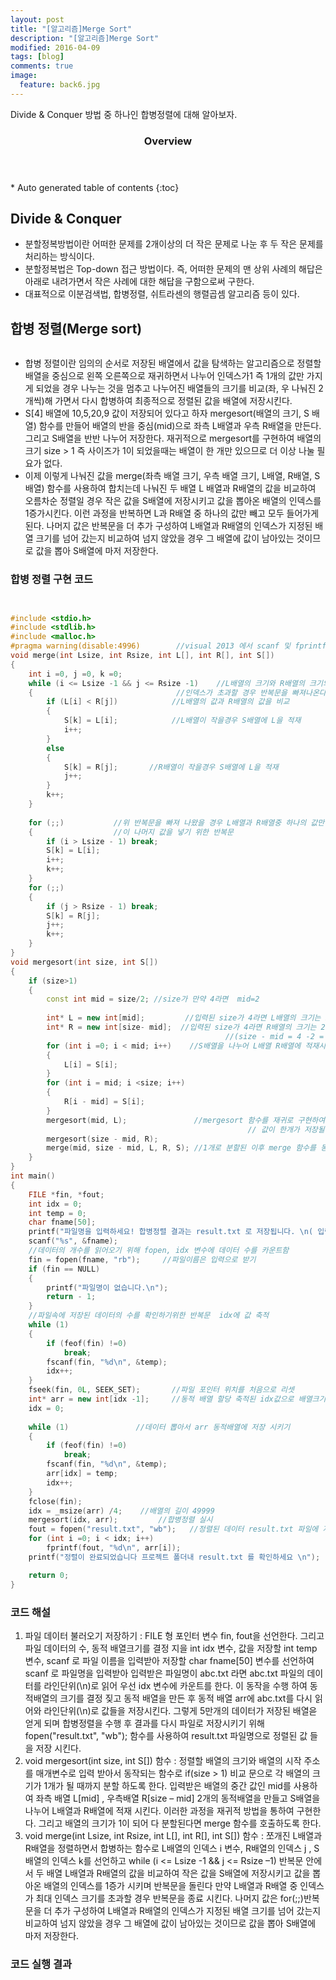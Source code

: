 ```yaml
---
layout: post
title: "[알고리즘]Merge Sort"
description: "[알고리즘]Merge Sort" 
modified: 2016-04-09
tags: [blog]
comments: true
image:
  feature: back6.jpg
---
```

Divide & Conquer 방법 중 하나인 합병정렬에 대해 알아보자.
 


<section id="table-of-contents" class="toc">
  <header>
    <h3>Overview</h3>
  </header>
<div id="drawer" markdown="1">
*  Auto generated table of contents
{:toc}
</div>
</section><!-- /#table-of-contents -->


## Divide & Conquer

- 분할정복방법이란 어떠한 문제를 2개이상의 더 작은 문제로 나눈 후 두 작은 문제를 처리하는 방식이다.
- 분할정복법은 Top-down 접근 방법이다. 즉, 어떠한 문제의 맨 상위 사례의 해답은 아래로 내려가면서 작은 사례에 대한 해답을 구함으로써 구한다.
- 대표적으로 이분검색법, 합병정렬, 쉬트라센의 행렬곱셈 알고리즘 등이 있다.

## 합병 정렬(Merge sort)

<figure>
	<img src="/images/merge1.png" alt="">
</figure>

- 합병 정렬이란 임의의 순서로 저장된 배열에서 값을 탐색하는 알고리즘으로 정렬할 배열을 중심으로 왼쪽 오른쪽으로 재귀하면서 나누어 인덱스가1 즉 1개의 값만 가지게 되었을 경우 나누는 것을 멈추고 나누어진 배열들의 크기를 비교(좌, 우 나눠진 2개씩)해 가면서 다시 합병하여 최종적으로 정렬된 값을 배열에 저장시킨다. 
- S[4] 배열에 10,5,20,9 값이 저장되어 있다고 하자 mergesort(배열의 크기, S 배열) 함수를 만들어 배열의 반을 중심(mid)으로 좌측 L배열과 우측 R배열을 만든다. 그리고 S배열을 반반 나누어 저장한다. 재귀적으로 mergesort를 구현하여 배열의 크기 size > 1 즉 사이즈가 1이 되었을때는 배열이 한 개만 있으므로 더 이상 나눌 필요가 없다. 
- 이제 이렇게 나눠진 값을 merge(좌측 배열 크기, 우측 배열 크기, L배열, R배열, S배열) 함수를 사용하여 합치는데 나눠진 두 배열 L 배열과 R배열의 값을 비교하여 오름차순 정렬일 경우 작은 값을 S배열에 저장시키고 값을 뽑아온 배열의 인덱스를 1증가시킨다. 이런 과정을 반복하면 L과 R배열 중 하나의 값만 빼고 모두 들어가게 된다. 나머지 값은 반복문을 더 추가 구성하여 L배열과 R배열의 인덱스가 지정된 배열 크기를 넘어 갔는지 비교하여 넘지 않았을 경우 그 배열에 값이 남아있는 것이므로 값을 뽑아 S배열에 마저 저장한다.


### 합병 정렬 구현 코드


```cpp


#include <stdio.h>
#include <stdlib.h>
#include <malloc.h>
#pragma warning(disable:4996)        //visual 2013 에서 scanf 및 fprintf, fscanf 사용시 오류 제거
void merge(int Lsize, int Rsize, int L[], int R[], int S[])
{
	int i =0, j =0, k =0;
	while (i <= Lsize -1 && j <= Rsize -1)    //L배열의 크기와 R배열의 크기와 비교하여 
	{				                 //인덱스가 초과할 경우 반복문을 빠져나온다.	
		if (L[i] < R[j])		    //L배열의 값과 R배열의 값을 비교
		{
			S[k] = L[i];            //L배열이 작을경우 S배열에 L을 적재		
			i++;
		}
		else
		{
			S[k] = R[j];	   //R배열이 작을경우 S배열에 L을 적재		
			j++;
		}
		k++;
	}
	
	for (;;)           //위 반복문을 빠져 나왔을 경우 L배열과 R배열중 하나의 값만 남아있을것이다. 
	{	               //이 나머지 값을 넣기 위한 반복문 							 
		if (i > Lsize - 1) break;
		S[k] = L[i];
		i++;
		k++;
	}
	for (;;)
	{
		if (j > Rsize - 1) break;
		S[k] = R[j];
		j++;
		k++;
	}
}
void mergesort(int size, int S[])
{
	if (size>1)
	{
		const int mid = size/2;	//size가 만약 4라면  mid=2
								   
		int* L = new int[mid];         //입력된 size가 4라면 L배열의 크기는 2
		int* R = new int[size- mid];  //입력된 size가 4라면 R배열의 크기는 2 
                                                //(size - mid = 4 -2 = 2)
		for (int i =0; i < mid; i++)	//S배열을 나누어 L배열 R배열에 적재시킨다.
		{
			L[i] = S[i];
		}
		for (int i = mid; i <size; i++)
		{
			R[i - mid] = S[i];
		}
		mergesort(mid, L);	             //mergesort 함수를 재귀로 구현하여 
                                                     // 값이 한개가 저장될 때까지 분할 한다. 
		mergesort(size - mid, R);
		merge(mid, size - mid, L, R, S); //1개로 분할된 이후 merge 함수를 동작시킨다.
	}
}
int main()
{
	FILE *fin, *fout;				
	int idx = 0;
	int temp = 0;
	char fname[50];				
	printf("파일명을 입력하세요! 합병정렬 결과는 result.txt 로 저장됩니다. \n( 입력 예 : xxx.txt )");
	scanf("%s", &fname);
	//데이터의 개수를 읽어오기 위해 fopen, idx 변수에 데이터 수를 카운트함
	fin = fopen(fname, "rb");     //파일이름은 입력으로 받기
	if (fin == NULL)
	{
		printf("파일명이 없습니다.\n");
		return - 1;
	}
	//파일속에 저장된 데이터의 수를 확인하기위한 반복문  idx에 값 축적
	while (1)
	{
		if (feof(fin) !=0)
			break;
		fscanf(fin, "%d\n", &temp);
		idx++;
	}
	fseek(fin, 0L, SEEK_SET);		//파일 포인터 위치를 처음으로 리셋
	int* arr = new int[idx -1];		//동적 배열 할당 축적된 idx값으로 배열크기 결정
	idx = 0;
	
	while (1)			    //데이터 뽑아서 arr 동적배열에 저장 시키기	
	{
		if (feof(fin) !=0)
			break;
		fscanf(fin, "%d\n", &temp);
		arr[idx] = temp;
		idx++;
	}
	fclose(fin);
	idx = _msize(arr) /4;    //배열의 길이 49999
	mergesort(idx, arr);	     //합병정렬 실시
	fout = fopen("result.txt", "wb");   //정렬된 데이터 result.txt 파일에 저장하기
	for (int i =0; i < idx; i++)
		fprintf(fout, "%d\n", arr[i]);
	printf("정렬이 완료되었습니다 프로젝트 폴더내 result.txt 를 확인하세요 \n");

	return 0;
}


```

### 코드 해설

1. 파일 데이터 불러오기 저장하기 : FILE 형 포인터 변수 fin, fout을 선언한다. 그리고 파일 데이터의 수, 동적 배열크기를 결정 지을 int idx 변수, 값을 저장할 int temp 변수, scanf 로 파일 이름을 입력받아 저장할 char fname[50] 변수를 선언하여 scanf 로 파일명을 입력받아 입력받은 파일명이 abc.txt 라면 abc.txt 파일의 데이터를 라인단위(\n)로 읽어 우선 idx 변수에 카운트를 한다. 이 동작을 수행 하여 동적배열의 크기를 결정 짖고 동적 배열을 만든 후 동적 배열 arr에 abc.txt를 다시 읽어와 라인단위(\n)로 값들을 저장시킨다. 그렇게 5만개의 데이터가 저장된 배열읃 얻게 되며 합병정렬을 수행 후 결과를 다시 파일로 저장시키기 위해 fopen("result.txt", "wb");  함수를 사용하여 result.txt 파일명으로 정렬된 값 들을 저장 시킨다.
2. void mergesort(int size, int S[]) 함수 : 정렬할 배열의 크기와 배열의 시작 주소를 매개변수로 입력 받아서 동작되는 함수로 if(size > 1) 비교 문으로 각 배열의 크기가 1개가 될 때까지 분할 하도록 한다. 입력받은 배열의 중간 값인 mid를 사용하여 좌측 배열 L[mid] , 우측배열 R[size – mid] 2개의 동적배열을 만들고 S배열을 나누어 L배열과 R배열에 적재 시킨다. 이러한 과정을 재귀적 방법을 통하여 구현한다. 그리고 배열의 크기가 1이 되어 다 분할된다면 merge 함수를 호출하도록 한다.
3. void merge(int Lsize, int Rsize, int L[], int R[], int S[]) 함수 : 쪼개진 L배열과 R배열을 정렬하면서 합병하는 함수로 L배열의 인덱스 i 변수, R배열의 인덱스 j , S배열의 인덱스 k를 선언하고 while (i <= Lsize -1 && j <= Rsize –1) 반복문 안에서 두 배열 L배열과 R배열의 값을 비교하여 작은 값을 S배열에 저장시키고 값을 뽑아온 배열의 인덱스를 1증가 시키며 반복문을 돌린다 만약 L배열과 R배열 중 인덱스가 최대 인덱스 크기를 초과할 경우 반복문을 종료 시킨다. 나머지 값은 for(;;)반복문을 더 추가 구성하여 L배열과 R배열의 인덱스가 지정된 배열 크기를 넘어 갔는지 비교하여 넘지 않았을 경우 그 배열에 값이 남아있는 것이므로 값을 뽑아 S배열에 마저 저장한다.


### 코드 실행 결과

<figure>
	<img src="/images/merge2.png" alt="">
</figure>
<figure>
	<img src="/images/merge3.png" alt="">
</figure>